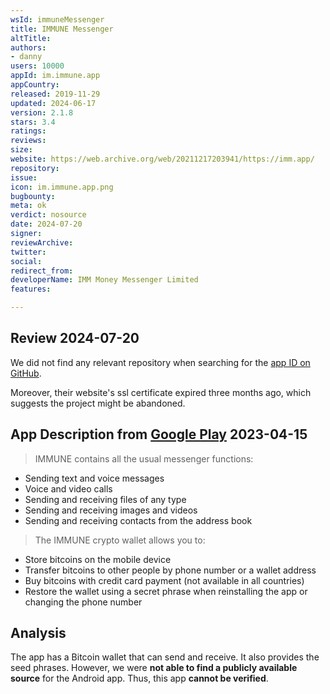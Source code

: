 ```yaml
---
wsId: immuneMessenger
title: IMMUNE Messenger
altTitle: 
authors:
- danny
users: 10000
appId: im.immune.app
appCountry: 
released: 2019-11-29
updated: 2024-06-17
version: 2.1.8
stars: 3.4
ratings: 
reviews: 
size: 
website: https://web.archive.org/web/20211217203941/https://imm.app/
repository: 
issue: 
icon: im.immune.app.png
bugbounty: 
meta: ok
verdict: nosource
date: 2024-07-20
signer: 
reviewArchive: 
twitter: 
social: 
redirect_from: 
developerName: IMM Money Messenger Limited
features: 

---
```


## Review 2024-07-20

We did not find any relevant repository when searching for the [app ID on GitHub](https://github.com/search?q=%22im.immune.app%22&type=code).

Moreover, their website's ssl certificate expired three months ago, which suggests the project might be abandoned.


## App Description from [Google Play](https://play.google.com/store/apps/details?id=im.immune.app&gl=us) 2023-04-15

> IMMUNE contains all the usual messenger functions:
- Sending text and voice messages
- Voice and video calls
- Sending and receiving files of any type
- Sending and receiving images and videos
- Sending and receiving contacts from the address book
>
> The IMMUNE crypto wallet allows you to:
- Store bitcoins on the mobile device
- Transfer bitcoins to other people by phone number or a wallet address
- Buy bitcoins with credit card payment (not available in all countries)
- Restore the wallet using a secret phrase when reinstalling the app or changing the phone number

## Analysis 

The app has a Bitcoin wallet that can send and receive. It also provides the seed phrases. However, we were **not able to find a publicly available source** for the Android app. Thus, this app **cannot be verified**. 
